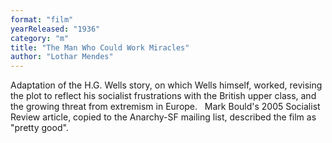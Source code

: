 ```yaml
---
format: "film"
yearReleased: "1936"
category: "m"
title: "The Man Who Could Work Miracles"
author: "Lothar Mendes"
---
```

Adaptation of the H.G. Wells story, on which Wells  himself, worked, revising the plot to reflect his socialist frustrations with  the British upper class, and the growing threat from extremism in Europe.
 
Mark Bould's 2005 Socialist Review article, copied  to the Anarchy-SF mailing list, described the film as "pretty good".